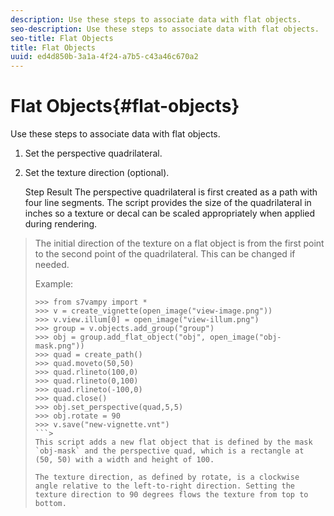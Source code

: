 ```yaml
---
description: Use these steps to associate data with flat objects.
seo-description: Use these steps to associate data with flat objects.
seo-title: Flat Objects
title: Flat Objects
uuid: ed4d850b-3a1a-4f24-a7b5-c43a46c670a2
---
```


# Flat Objects{#flat-objects}

Use these steps to associate data with flat objects.

1. Set the perspective quadrilateral.
1. Set the texture direction (optional).

   Step Result The perspective quadrilateral is first created as a path with four line segments. The script provides the size of the quadrilateral in inches so a texture or decal can be scaled appropriately when applied during rendering. 
>
>The initial direction of the texture on a flat object is from the first point to the second point of the quadrilateral. This can be changed if needed. 
>
>Example: 
>
>```>
>>>> from s7vampy import *
>>>> v = create_vignette(open_image("view-image.png"))
>>>> v.view.illum[0] = open_image("view-illum.png")
>>>> group = v.objects.add_group("group")
>>>> obj = group.add_flat_object("obj", open_image("obj-mask.png"))
>>>> quad = create_path()
>>>> quad.moveto(50,50)
>>>> quad.rlineto(100,0)
>>>> quad.rlineto(0,100)
>>>> quad.rlineto(-100,0)
>>>> quad.close()
>>>> obj.set_perspective(quad,5,5)
>>>> obj.rotate = 90
>>>> v.save("new-vignette.vnt")
>```>
>This script adds a new flat object that is defined by the mask `obj-mask` and the perspective quad, which is a rectangle at (50, 50) with a width and height of 100. 
>
>The texture direction, as defined by rotate, is a clockwise angle relative to the left-to-right direction. Setting the texture direction to 90 degrees flows the texture from top to bottom. 

